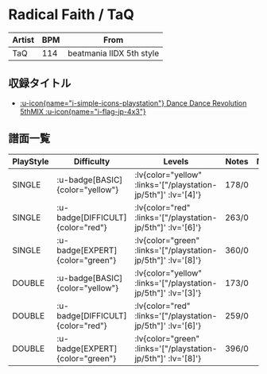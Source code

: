# Radical Faith / TaQ

|Artist|BPM|From|
|------|---|----|
|TaQ|114|beatmania IIDX 5th style|

## 収録タイトル

- [ :u-icon{name="i-simple-icons-playstation"} Dance Dance Revolution 5thMIX :u-icon{name="i-flag-jp-4x3"} ](/playstation-jp/5th)

## 譜面一覧

|PlayStyle|Difficulty|Levels|Notes|Movie|
|---------|----------|------|-----|-----|
|SINGLE| :u-badge[BASIC]{color="yellow"} | :lv{color="yellow" :links='["/playstation-jp/5th"]' :lv='[4]'} |178/0||
|SINGLE| :u-badge[DIFFICULT]{color="red"} | :lv{color="red" :links='["/playstation-jp/5th"]' :lv='[6]'} |263/0||
|SINGLE| :u-badge[EXPERT]{color="green"} | :lv{color="green" :links='["/playstation-jp/5th"]' :lv='[8]'} |360/0||
|DOUBLE| :u-badge[BASIC]{color="yellow"} | :lv{color="yellow" :links='["/playstation-jp/5th"]' :lv='[3]'} |173/0||
|DOUBLE| :u-badge[DIFFICULT]{color="red"} | :lv{color="red" :links='["/playstation-jp/5th"]' :lv='[6]'} |259/0||
|DOUBLE| :u-badge[EXPERT]{color="green"} | :lv{color="green" :links='["/playstation-jp/5th"]' :lv='[8]'} |396/0||

